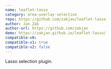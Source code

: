 ```yaml
---
name: leaflet-lasso
category: area-overlay-selection
repo: https://github.com/zakjan/leaflet-lasso
author: Jan Zak
author-url: https://github.com/zakjan
demo: https://zakjan.github.io/leaflet-lasso/
compatible-v0:
compatible-v1: true
compatible-v2: false
---
```


Lasso selection plugin.
